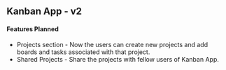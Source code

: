 ## Kanban App - v2

#### Features Planned
- Projects section - Now the users can create new projects and add boards and tasks associated with that project.
- Shared Projects - Share the projects with fellow users of Kanban App.



